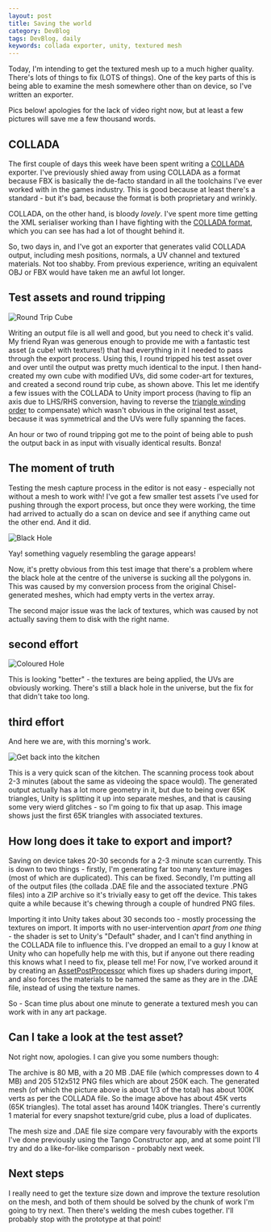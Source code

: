 ```yaml
---
layout: post
title: Saving the world
category: DevBlog
tags: DevBlog, daily
keywords: collada exporter, unity, textured mesh
---
```


Today, I'm intending to get the textured mesh up to a much higher quality.
There's lots of things to fix (LOTS of things). One of the key parts of this is
being able to examine the mesh somewhere other than on device, so I've written
an exporter.

Pics below! apologies for the lack of video right now, but at least a few pictures will
save me a few thousand words.


## COLLADA

The first couple of days this week have been spent writing a
[COLLADA](https://en.wikipedia.org/wiki/COLLADA) exporter. I've previously shied away from using COLLADA as a format because
FBX is basically the de-facto standard in all the toolchains I've ever worked with in the games
industry. This is good because at least there's a standard - but it's bad, because the format is
both proprietary and wrinkly.

COLLADA, on the other hand, is bloody *lovely*. I've spent more time getting the XML serialiser
working than I have fighting with the [COLLADA format](https://www.khronos.org/files/collada_reference_card_1_4.pdf),
which you can see has had a lot of thought behind it. 

So, two days in, and I've got an exporter that generates valid COLLADA output, including mesh positions, normals,
a UV channel and textured materials. Not too shabby. From previous experience, writing an equivalent OBJ or FBX would have
taken me an awful lot longer.

## Test assets and round tripping

![Round Trip Cube](/assets/week5/round_trip_cube.jpg)

Writing an output file is all well and good, but you need to check it's valid. My friend Ryan was generous enough
to provide me with a fantastic test asset (a cube! with textures!) that had everything in it I needed to pass through
the export process. Using this, I round tripped his test asset over and over until the output was pretty much identical to
the input. I then hand-created my own cube with modified UVs, did some coder-art for textures, and created a second
round trip cube, as shown above. This let me identify a few issues with the COLLADA to Unity import process (having to
flip an axis due to LHS/RHS conversion, having to reverse the [triangle winding order](https://www.opengl.org/wiki/Face_Culling)
to compensate) which wasn't obvious in the original test asset, because it was symmetrical and the UVs were fully spanning
the faces.

An hour or two of round tripping got me to the point of being able to push the output back in as input with visually
identical results. Bonza!

## The moment of truth

Testing the mesh capture process in the editor is not easy - especially not without a mesh to work with! I've got a few
smaller test assets I've used for pushing through the export process, but once they were working, the time had arrived to actually
do a scan on device and see if anything came out the other end. And it did. 

![Black Hole](/assets/week5/first_mesh_from_device.jpg)

Yay! something vaguely resembling the garage appears!

Now, it's pretty obvious from this test image that there's a problem where the black hole at the centre of the universe
is sucking all the polygons in. This was caused by my conversion process from the original Chisel-generated meshes, which
had empty verts in the vertex array.

The second major issue was the lack of textures, which was caused by not actually saving them to disk with the right name.

## second effort

![Coloured Hole](/assets/week5/second_mesh_from_device.jpg)

This is looking "better" - the textures are being applied, the UVs are obviously working. There's still a black hole in
the universe, but the fix for that didn't take too long.

## third effort

And here we are, with this morning's work.

![Get back into the kitchen](/assets/week5/kitchen_firstnodeset.jpg)

This is a very quick scan of the kitchen. The scanning process took about 2-3 minutes (about the same as videoing the space would).
The generated output actually has a lot more geometry in it, but due to being over 65K triangles, Unity is splitting it up into
separate meshes, and that is causing some very wierd glitches - so I'm going to fix that up asap. This image shows just the first
65K triangles with associated textures.

## How long does it take to export and import?

Saving on device takes 20-30 seconds for a 2-3 minute scan currently. This is down to two things - firstly, I'm generating far
too many texture images (most of which are duplicated). This can be fixed. Secondly, I'm putting all of the output files (the
collada .DAE file and the associated texture .PNG files) into a ZIP archive so it's trivially easy to get off the device. This
takes quite a while because it's chewing through a couple of hundred PNG files.

Importing it into Unity takes about 30 seconds too - mostly processing the textures on import. It imports with no user-intervention
*apart from one thing* - the shader is set to Unity's "Default" shader, and I can't find anything in the COLLADA file to
influence this. I've dropped an email to a guy I know at Unity who can hopefully help me with this, but if anyone out there
reading this knows what I need to fix, please tell me! For now, I've worked around it by creating an
[AssetPostProcessor](http://docs.unity3d.com/ScriptReference/AssetPostprocessor.html)
which fixes up shaders during import, and also forces the materials to be named the same as they are in the .DAE file, instead
of using the texture names.

So - Scan time plus about one minute to generate a textured mesh you can work with in any art package.

## Can I take a look at the test asset?

Not right now, apologies. I can give you some numbers though:

The archive is 80 MB, with a 20 MB .DAE file (which compresses down to 4 MB) and 205 512x512 PNG files
which are about 250K each.
The generated mesh (of which the picture above is about 1/3 of the total) has about 100K verts as per the COLLADA file.
So the image above has about 45K verts (65K triangles). The total asset has around 140K triangles.
There's currently 1 material for every snapshot texture/grid cube, plus a load of duplicates.

The mesh size and .DAE file size compare very favourably with the exports I've done previously using the Tango Constructor app,
and at some point I'll try and do a like-for-like comparison - probably next week.



## Next steps

I really need to get the texture size down and improve the texture resolution on the mesh, and both of them should be solved
by the chunk of work I'm going to try next. Then there's welding the mesh cubes together. I'll probably stop with the
prototype at that point!




